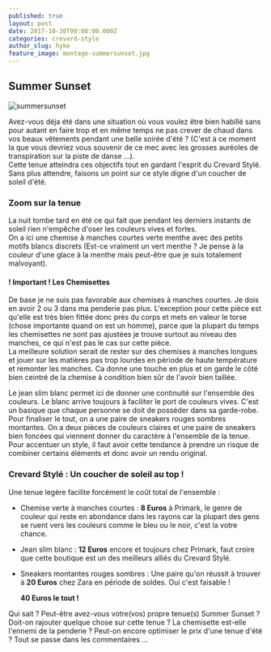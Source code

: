 ```yaml
---
published: true
layout: post
date: 2017-10-30T00:00:00.000Z
categories: crevard-style
author_slug: hyke
feature_image: montage-summersunset.jpg
---
```

## Summer Sunset

![summersunset]({{site.url}}/{{site.baseurl}}img/montage-summersunset.jpg)

Avez-vous déja été dans une situation où vous voulez être bien habillé sans pour autant en faire trop et en même temps ne pas crever de chaud dans vos beaux vêtements pendant une belle soirée d'été ? (C'est à ce moment la que vous devriez vous souvenir de ce mec avec les grosses auréoles de transpiration sur la piste de danse ...).  
Cette tenue atteindra ces objectifs tout en gardant l'esprit du Crevard Stylé. Sans plus attendre, faisons un point sur ce style digne d'un coucher de soleil d'été.

### Zoom sur la tenue

La nuit tombe tard en été ce qui fait que pendant les derniers instants de soleil rien n'empêche d'oser les couleurs vives et fortes.  
On a ici une chemise à manches courtes verte menthe avec des petits motifs blancs discrets (Est-ce vraiment un vert menthe ? Je pense à la couleur d'une glace à la menthe mais peut-être que je suis totalement malvoyant).
#### ! Important ! Les Chemisettes  
De base je ne suis pas favorable aux chemises à manches courtes. Je dois en avoir 2 ou 3 dans ma penderie pas plus. L'exception pour cette pièce est qu'elle est très bien fittée donc près du corps et mets en valeur le torse (chose importante quand on est un homme), parce que la plupart du temps les chemisettes ne sont pas ajustées je trouve surtout au niveau des manches, ce qui n'est pas le cas sur cette pièce.  
La meilleure solution serait de rester sur des chemises à manches longues et jouer sur les matières pas trop lourdes en période de haute température et remonter les manches. Ca donne une touche en plus et on garde le côté bien ceintré de la chemise à condition bien sûr de l'avoir bien taillée.  

Le jean slim blanc permet ici de donner une continuité sur l'ensemble des couleurs. Le blanc arrive toujours à faciliter le port de couleurs vives. C'est un basique que chaque personne se doit de posséder dans sa garde-robe.  
Pour finaliser le tout, on a une paire de sneakers rouges sombres montantes. On a deux pièces de couleurs claires et une paire de sneakers bien foncées qui viennent donner du caractère à l'ensemble de la tenue. Pour accentuer un style, il faut avoir cette tendance à prendre un risque de combiner certains éléments et donc avoir un rendu original.

### Crevard Stylé : Un coucher de soleil au top !

Une tenue legère facilite forcément le coût total de l'ensemble :

* Chemise verte à manches courtes : **8 Euros** à Primark, le genre de couleur qui reste en abondance dans les rayons car la plupart des gens se ruent vers les couleurs comme le bleu ou le noir, c'est la votre chance.

* Jean slim blanc : **12 Euros** encore et toujours chez Primark, faut croire que cette boutique est un des meilleurs alliés du Crevard Stylé.

* Sneakers montantes rouges sombres : Une paire qu'on réussit à trouver à **20 Euros** chez Zara en période de soldes. Oui c'est faisable !

	**40 Euros le tout !**
    
Qui sait ? Peut-être avez-vous votre(vos) propre tenue(s) Summer Sunset ? Doit-on rajouter quelque chose sur cette tenue ? La chemisette est-elle l'ennemi de la penderie ? Peut-on encore optimiser le prix d'une tenue d'été ? Tout se passe dans les commentaires ...    